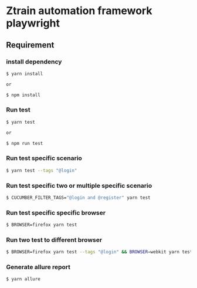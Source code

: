 # Ztrain automation framework playwright

## Requirement

### install dependency

```bash
$ yarn install

or

$ npm install
```

### Run test

```bash
$ yarn test

or

$ npm run test
```

### Run test specific scenario

```bash
$ yarn test --tags "@login"
```

### Run test specific two or multiple specific scenario

```bash
$ CUCUMBER_FILTER_TAGS="@login and @register" yarn test
```

### Run test specific specific browser

```bash
$ BROWSER=firefox yarn test
```

### Run two test to different browser

```bash
$ BROWSER=firefox yarn test --tags "@login" && BROWSER=webkit yarn test --tags "@register"
```

### Generate allure report

```bash
$ yarn allure
```
